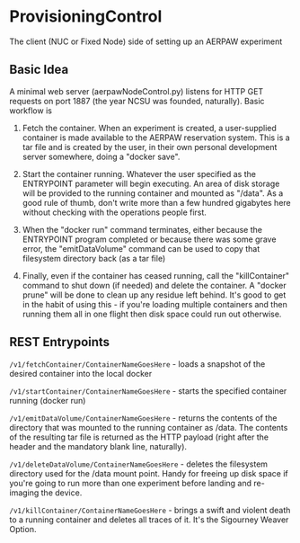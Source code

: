 # ProvisioningControl
The client (NUC or Fixed Node) side of setting up an AERPAW experiment


## Basic Idea

A minimal web server (aerpawNodeControl.py) listens for HTTP GET requests
on port 1887 (the year NCSU was founded, naturally). Basic workflow is

1. Fetch the container. When an experiment is created, a user-supplied container is made
available to the AERPAW reservation system. This is a tar file and is created by the user, in
their own personal development server somewhere, doing a "docker save".

2. Start the container running. Whatever the user specified as the ENTRYPOINT parameter will
begin executing. An area of disk storage will be provided to the running container and
mounted as "/data". As a good rule of thumb, don't write more than a few hundred gigabytes
here without checking with the operations people first.

3. When the "docker run" command terminates, either because the ENTRYPOINT program completed
or because there was some grave error, the "emitDataVolume" command can be used to
copy that filesystem directory back (as a tar file)

4. Finally, even if the container has ceased running, call the "killContainer" command
to shut down (if needed) and delete the container. A "docker prune" will be done to clean up
any residue left behind. It's good to get in the habit of using this - if you're loading
multiple containers and then running them all in one flight then disk space could run out
otherwise.


## REST Entrypoints

```/v1/fetchContainer/ContainerNameGoesHere``` - loads a snapshot of the desired container into the local docker

```/v1/startContainer/ContainerNameGoesHere``` - starts the specified container running (docker run)

```/v1/emitDataVolume/ContainerNameGoesHere``` - returns the contents of the directory that was mounted to the running container as /data. The contents of the resulting tar file is returned
as the HTTP payload (right after the header and the mandatory blank line, naturally).

```/v1/deleteDataVolume/ContainerNameGoesHere``` - deletes the filesystem directory used for
the /data mount point. Handy for freeing up disk space if you're going to run more than one
experiment before landing and re-imaging the device.

```/v1/killContainer/ContainerNameGoesHere``` - brings a swift and violent death to a running container and deletes all traces of it. It's the Sigourney Weaver Option.

